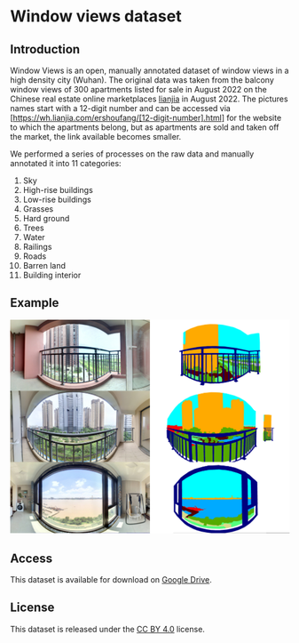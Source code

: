 # Window views dataset



## Introduction

Window Views is an open, manually annotated dataset of window views in a high density city (Wuhan). The original data was taken from the balcony window views of 300 apartments listed for sale in August 2022 on the Chinese real estate online marketplaces [lianjia](https://wh.lianjia.com/) in August 2022. The pictures names start with a 12-digit number and can be accessed via [https://wh.lianjia.com/ershoufang/[12-digit-number].html] for the website to which the apartments belong, but as apartments are sold and taken off the market, the link available becomes smaller.

We performed a series of processes on the raw data and manually annotated it into 11 categories:

1. Sky
2. High-rise buildings
3. Low-rise buildings
4. Grasses
5. Hard ground
6. Trees
7. Water
8. Railings
9. Roads
10. Barren land
11. Building interior

## Example

![Example](https://github.com/yahaha115/Window-view-dataset/blob/main/Example.png?raw=true)

## Access

This dataset is available for download on [Google Drive](https://drive.google.com/file/d/1k4emi0omjYfOYbZOBsMmYVisxc9IbhWX/view?usp=sharing).

## License

This dataset is released under the [CC BY 4.0](https://creativecommons.org/licenses/by/4.0/) license.
